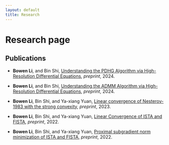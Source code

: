 ```yaml
---
layout: default
title: Research
---
```

# Research page


<h2 id="research">Publications</h2>
          <ul>
            <li>
              <p><strong>Bowen Li</strong>, and Bin Shi,
                <a href="https://arxiv.org/abs/2403.11139">Understanding the PDHG Algorithm via High-Resolution Differential Equations</a>,
                <i>preprint</i>, 2024.</p>
            </li>
            <li>
              <p><strong>Bowen Li</strong>, and Bin Shi,
                <a href="https://arxiv.org/abs/2401.07096">Understanding the ADMM Algorithm via High-Resolution Differential Equations</a>,
                <i>preprint</i>, 2024.</p>
            </li>
            <li>
              <p><strong>Bowen Li</strong>, Bin Shi, and Ya-xiang Yuan,
                <a href="https://arxiv.org/abs/2306.09694">Linear convergence of Nesterov-1983 with the strong convexity</a>,
                <i>preprint</i>, 2023.</p>
            </li>
            <li>
              <p><strong>Bowen Li</strong>, Bin Shi, and Ya-xiang Yuan,
                <a href="https://arxiv.org/abs/2212.06319">Linear Convergence of ISTA and FISTA</a>,
                <i>preprint</i>, 2022.</p>
             </li>
             <li>
              <p><strong>Bowen Li</strong>, Bin Shi, and Ya-xiang Yuan,
                <a href="https://arxiv.org/abs/2211.01610">Proximal subgradient norm minimization of ISTA and FISTA</a>,
                <i>preprint</i>, 2022.</p>
            </li>
          </ul>
